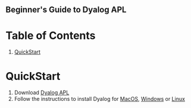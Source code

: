 ## Beginner's Guide to Dyalog APL

# Table of Contents
1. [QuickStart](#quickstart)

# QuickStart
1. Download [Dyalog APL](https://www.dyalog.com/download-zone.htm)
2. Follow the instructions to install Dyalog for [MacOS](MacOS/INSTALL.md), [Windows](Windows/INSTALL.md) or [Linux](Linux/INSTALL.md)
